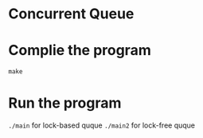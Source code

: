 # Concurrent Queue

# Complie the program

`make`

# Run the program

`./main`  for lock-based quque
`./main2` for lock-free quque